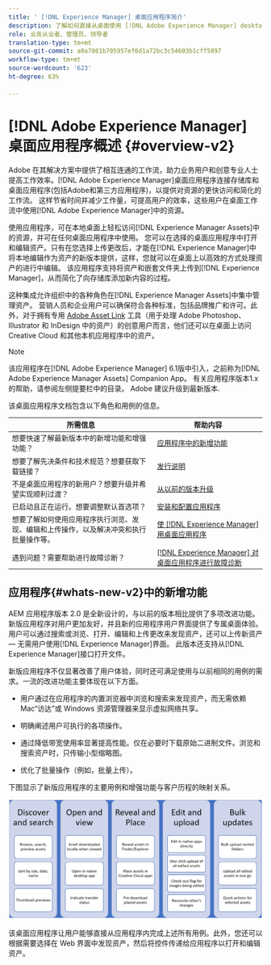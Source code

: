 ```yaml
---
title: ' [!DNL Experience Manager] 桌面应用程序简介'
description: 了解如何直接从桌面使用 [!DNL Adobe Experience Manager] desktop app to optimize the asset management workflows for creative users when using [!DNL Adobe Experience Manager Assets] 。
role: 业务从业者、管理员、领导者
translation-type: tm+mt
source-git-commit: a0a7081b705957ef6d1a72bc3c54603b1cff5897
workflow-type: tm+mt
source-wordcount: '623'
ht-degree: 63%

---
```



# [!DNL Adobe Experience Manager] 桌面应用程序概述  {#overview-v2}

Adobe 在其解决方案中提供了相互连通的工作流，助力业务用户和创意专业人士提高工作效率。[!DNL Adobe Experience Manager]桌面应用程序连接存储库和桌面应用程序(包括Adobe和第三方应用程序)，以提供对资源的更快访问和简化的工作流。 这样节省时间并减少工作量，可提高用户的效率，这些用户在桌面工作流中使用[!DNL Adobe Experience Manager]中的资源。

使用应用程序，可在本地桌面上轻松访问[!DNL Experience Manager Assets]中的资源，并可在任何桌面应用程序中使用。 您可以在选择的桌面应用程序中打开和编辑资产。只有在您选择上传更改后，才能在[!DNL Experience Manager]中将本地编辑作为资产的新版本提供，这样，您就可以在桌面上以高效的方式处理资产的进行中编辑。 该应用程序支持将资产和嵌套文件夹上传到[!DNL Experience Manager]，从而简化了向存储库添加新内容的过程。

这种集成允许组织中的各种角色在[!DNL Experience Manager Assets]中集中管理资产。 营销人员和企业用户可以确保符合各种标准，包括品牌推广和许可。此外，对于拥有专用 [Adobe Asset Link](https://www.adobe.com/cn/marketing/experience-manager-assets/adobe-asset-link.html) 工具（用于处理 Adobe Photoshop、Illustrator 和 InDesign 中的资产）的创意用户而言，他们还可以在桌面上访问 Creative Cloud 和其他本机应用程序中的资产。

>[!NOTE]
>
>该应用程序在[!DNL Adobe Experience Manager] 6.1版中引入，之前称为[!DNL Adobe Experience Manager Assets] Companion App。 有关应用程序版本1.x的帮助，请参阅左侧提要栏中的目录。 Adobe 建议升级到最新版本.

该桌面应用程序文档包含以下角色和用例的信息。

| 所需信息 | 帮助内容 |
|--- |--- |
| 想要快速了解最新版本中的新增功能和增强功能？ | [应用程序中的新增功能](#whats-new-v2) |
| 想要了解先决条件和技术规范？想要获取下载链接？ | [发行说明](release-notes.md) |
| 不是桌面应用程序的新用户？想要升级并希望实现顺利过渡？ | [从以前的版本升级](install-upgrade.md#upgrade-from-previous-version) |
| 已启动且正在运行。想要调整默认首选项？ | [安装和配置应用程序](install-upgrade.md) |
| 想要了解如何使用应用程序执行浏览、发现、编辑和上传操作，以及解决冲突和执行批量操作等。 | [使 [!DNL Experience Manager] 用桌面应用程序](using.md) |
| 遇到问题？需要帮助进行故障诊断？ | [ [!DNL Experience Manager] 对 桌面应用程序进行故障诊断](troubleshoot.md) |

## 应用程序{#whats-new-v2}中的新增功能

AEM 应用程序版本 2.0 是全新设计的，与以前的版本相比提供了多项改进功能。新版应用程序对用户更加友好，并且新的应用程序用户界面提供了专属桌面体验。用户可以通过搜索或浏览、打开、编辑和上传更改来发现资产，还可以上传新资产 — 无需用户使用[!DNL Experience Manager]界面。 此版本还支持从[!DNL Experience Manager]接口打开文件。

新版应用程序不仅显著改善了用户体验，同时还可满足使用与以前相同的用例的需求。一流的改进功能主要体现在以下方面。

* 用户通过在应用程序的内置浏览器中浏览和搜索来发现资产，而无需依赖 Mac“访达”或 Windows 资源管理器来显示虚拟网络共享。

* 明确阐述用户可执行的各项操作。

* 通过降低带宽使用率显著提高性能。仅在必要时下载原始二进制文件。浏览和搜索资产时，只传输小型缩略图。

* 优化了批量操作（例如，批量上传）。

下图显示了新版应用程序的主要用例和增强功能与客户历程的映射关系。

![[!DNL Experience Manager] 桌面应用程序的新增功能](assets/aem_desktop_app_usecases_v2.png)

该桌面应用程序让用户能够直接从应用程序内完成上述所有用例。此外，您还可以根据需要选择在 Web 界面中发现资产，然后将控件传递给应用程序以打开和编辑资产。
